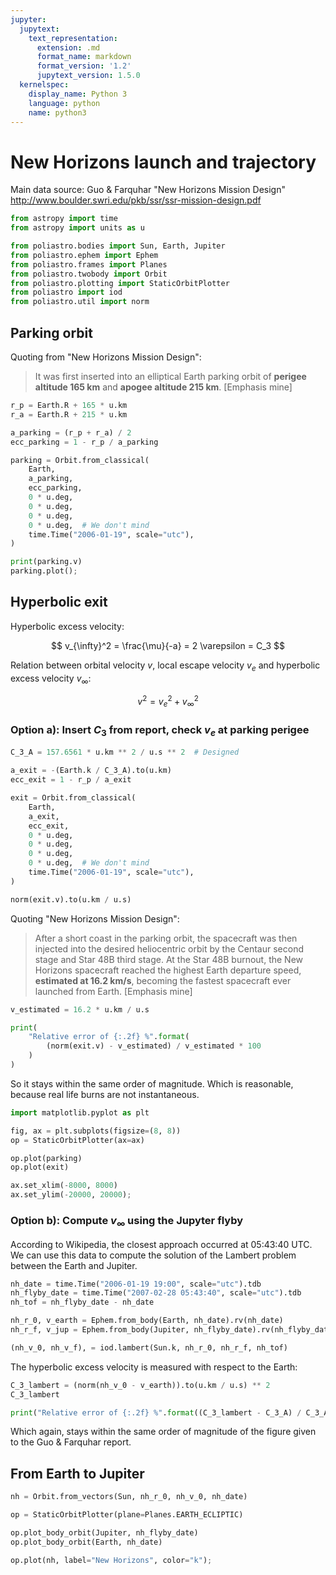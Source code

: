 ```yaml
---
jupyter:
  jupytext:
    text_representation:
      extension: .md
      format_name: markdown
      format_version: '1.2'
      jupytext_version: 1.5.0
  kernelspec:
    display_name: Python 3
    language: python
    name: python3
---
```


# New Horizons launch and trajectory

Main data source: Guo & Farquhar "New Horizons Mission Design" http://www.boulder.swri.edu/pkb/ssr/ssr-mission-design.pdf

```python
from astropy import time
from astropy import units as u

from poliastro.bodies import Sun, Earth, Jupiter
from poliastro.ephem import Ephem
from poliastro.frames import Planes
from poliastro.twobody import Orbit
from poliastro.plotting import StaticOrbitPlotter
from poliastro import iod
from poliastro.util import norm
```

## Parking orbit

Quoting from "New Horizons Mission Design":

> It was first inserted into an elliptical Earth parking orbit
of **perigee altitude 165 km** and **apogee altitude 215 km**. [Emphasis mine]

```python
r_p = Earth.R + 165 * u.km
r_a = Earth.R + 215 * u.km

a_parking = (r_p + r_a) / 2
ecc_parking = 1 - r_p / a_parking

parking = Orbit.from_classical(
    Earth,
    a_parking,
    ecc_parking,
    0 * u.deg,
    0 * u.deg,
    0 * u.deg,
    0 * u.deg,  # We don't mind
    time.Time("2006-01-19", scale="utc"),
)

print(parking.v)
parking.plot();
```

## Hyperbolic exit

Hyperbolic excess velocity:

$$ v_{\infty}^2 = \frac{\mu}{-a} = 2 \varepsilon = C_3 $$

Relation between orbital velocity $v$, local escape velocity $v_e$ and hyperbolic excess velocity $v_{\infty}$:

$$ v^2 = v_e^2 + v_{\infty}^2 $$

### Option a): Insert $C_3$ from report, check $v_e$ at parking perigee

```python
C_3_A = 157.6561 * u.km ** 2 / u.s ** 2  # Designed

a_exit = -(Earth.k / C_3_A).to(u.km)
ecc_exit = 1 - r_p / a_exit

exit = Orbit.from_classical(
    Earth,
    a_exit,
    ecc_exit,
    0 * u.deg,
    0 * u.deg,
    0 * u.deg,
    0 * u.deg,  # We don't mind
    time.Time("2006-01-19", scale="utc"),
)

norm(exit.v).to(u.km / u.s)
```

Quoting "New Horizons Mission Design":

> After a short coast in the parking orbit, the spacecraft was then injected into
the desired heliocentric orbit by the Centaur second stage and Star 48B third
stage. At the Star 48B burnout, the New Horizons spacecraft reached the highest
Earth departure speed, **estimated at 16.2 km/s**, becoming the fastest spacecraft
ever launched from Earth.  [Emphasis mine]

```python
v_estimated = 16.2 * u.km / u.s

print(
    "Relative error of {:.2f} %".format(
        (norm(exit.v) - v_estimated) / v_estimated * 100
    )
)
```

So it stays within the same order of magnitude. Which is reasonable, because real life burns are not instantaneous.

```python tags=["nbsphinx-thumbnail"]
import matplotlib.pyplot as plt

fig, ax = plt.subplots(figsize=(8, 8))
op = StaticOrbitPlotter(ax=ax)

op.plot(parking)
op.plot(exit)

ax.set_xlim(-8000, 8000)
ax.set_ylim(-20000, 20000);
```

### Option b): Compute $v_{\infty}$ using the Jupyter flyby

According to Wikipedia, the closest approach occurred at 05:43:40 UTC. We can use this data to compute the solution of the Lambert problem between the Earth and Jupiter.

```python
nh_date = time.Time("2006-01-19 19:00", scale="utc").tdb
nh_flyby_date = time.Time("2007-02-28 05:43:40", scale="utc").tdb
nh_tof = nh_flyby_date - nh_date

nh_r_0, v_earth = Ephem.from_body(Earth, nh_date).rv(nh_date)
nh_r_f, v_jup = Ephem.from_body(Jupiter, nh_flyby_date).rv(nh_flyby_date)

(nh_v_0, nh_v_f), = iod.lambert(Sun.k, nh_r_0, nh_r_f, nh_tof)
```

The hyperbolic excess velocity is measured with respect to the Earth:

```python
C_3_lambert = (norm(nh_v_0 - v_earth)).to(u.km / u.s) ** 2
C_3_lambert
```

```python
print("Relative error of {:.2f} %".format((C_3_lambert - C_3_A) / C_3_A * 100))
```

Which again, stays within the same order of magnitude of the figure given to the Guo & Farquhar report.


## From Earth to Jupiter

```python
nh = Orbit.from_vectors(Sun, nh_r_0, nh_v_0, nh_date)

op = StaticOrbitPlotter(plane=Planes.EARTH_ECLIPTIC)

op.plot_body_orbit(Jupiter, nh_flyby_date)
op.plot_body_orbit(Earth, nh_date)

op.plot(nh, label="New Horizons", color="k");
```
